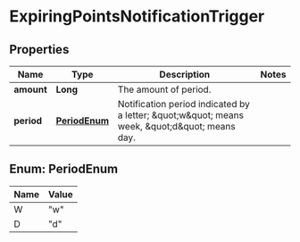 

# ExpiringPointsNotificationTrigger

## Properties

Name | Type | Description | Notes
------------ | ------------- | ------------- | -------------
**amount** | **Long** | The amount of period. | 
**period** | [**PeriodEnum**](#PeriodEnum) | Notification period indicated by a letter; \&quot;w\&quot; means week, \&quot;d\&quot; means day. | 



## Enum: PeriodEnum

Name | Value
---- | -----
W | &quot;w&quot;
D | &quot;d&quot;



